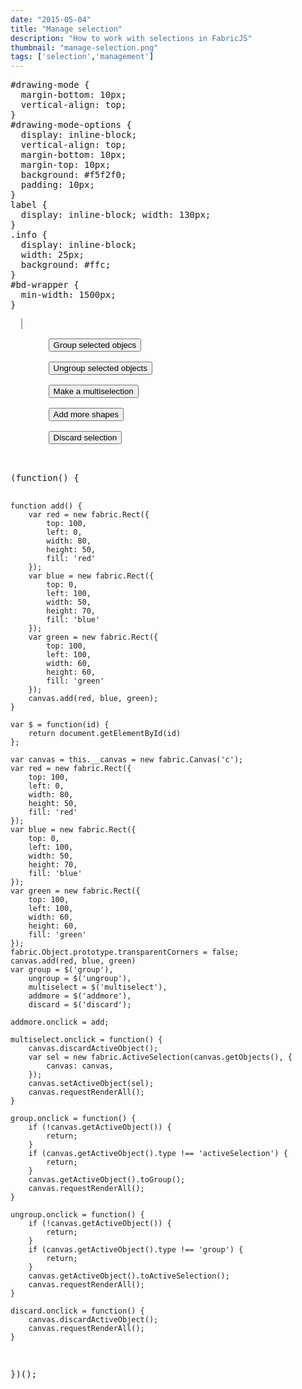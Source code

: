 ```yaml
---
date: "2015-05-04"
title: "Manage selection"
description: "How to work with selections in FabricJS"
thumbnail: "manage-selection.png"
tags: ['selection','management']
---
```


<div
  class="codepen-later"
  data-editable="true"
  data-height="500"
  data-default-tab="js,result"
  data-prefill='{
    "scripts": ["https://unpkg.com/fabric@4.0.0-beta.12/dist/fabric.js"]
  }'
>
<pre data-lang="css" data-options-autoprefixer="true">
#drawing-mode {
  margin-bottom: 10px;
  vertical-align: top;
}
#drawing-mode-options {
  display: inline-block;
  vertical-align: top;
  margin-bottom: 10px;
  margin-top: 10px;
  background: #f5f2f0;
  padding: 10px;
}
label {
  display: inline-block; width: 130px;
}
.info {
  display: inline-block;
  width: 25px;
  background: #ffc;
}
#bd-wrapper {
  min-width: 1500px;
}
</pre>
<pre data-lang="html">
  <canvas id="c" width="450" height="450" style="border:1px solid #aaa"></canvas>
  <div style="display: inline-block; margin-left: 10px">
    <button id="group" class="btn btn-info">Group selected objecs</button><br>
    <button id="ungroup" class="btn btn-info">Ungroup selected objects</button><br>
    <button id="multiselect" class="btn btn-info">Make a multiselection</button><br>
    <button id="addmore" class="btn btn-info">Add more shapes</button><br>
    <button id="discard" class="btn btn-info">Discard selection</button><br>
  </div>
</pre>
<pre data-lang="js">
(function() {

	function add() {
		var red = new fabric.Rect({
			top: 100,
			left: 0,
			width: 80,
			height: 50,
			fill: 'red'
		});
		var blue = new fabric.Rect({
			top: 0,
			left: 100,
			width: 50,
			height: 70,
			fill: 'blue'
		});
		var green = new fabric.Rect({
			top: 100,
			left: 100,
			width: 60,
			height: 60,
			fill: 'green'
		});
		canvas.add(red, blue, green);
	}

	var $ = function(id) {
		return document.getElementById(id)
	};

	var canvas = this.__canvas = new fabric.Canvas('c');
	var red = new fabric.Rect({
		top: 100,
		left: 0,
		width: 80,
		height: 50,
		fill: 'red'
	});
	var blue = new fabric.Rect({
		top: 0,
		left: 100,
		width: 50,
		height: 70,
		fill: 'blue'
	});
	var green = new fabric.Rect({
		top: 100,
		left: 100,
		width: 60,
		height: 60,
		fill: 'green'
	});
	fabric.Object.prototype.transparentCorners = false;
	canvas.add(red, blue, green)
	var group = $('group'),
		ungroup = $('ungroup'),
		multiselect = $('multiselect'),
		addmore = $('addmore'),
		discard = $('discard');

	addmore.onclick = add;

	multiselect.onclick = function() {
		canvas.discardActiveObject();
		var sel = new fabric.ActiveSelection(canvas.getObjects(), {
			canvas: canvas,
		});
		canvas.setActiveObject(sel);
		canvas.requestRenderAll();
	}

	group.onclick = function() {
		if (!canvas.getActiveObject()) {
			return;
		}
		if (canvas.getActiveObject().type !== 'activeSelection') {
			return;
		}
		canvas.getActiveObject().toGroup();
		canvas.requestRenderAll();
	}

	ungroup.onclick = function() {
		if (!canvas.getActiveObject()) {
			return;
		}
		if (canvas.getActiveObject().type !== 'group') {
			return;
		}
		canvas.getActiveObject().toActiveSelection();
		canvas.requestRenderAll();
	}

	discard.onclick = function() {
		canvas.discardActiveObject();
		canvas.requestRenderAll();
	}
})();
</pre>
</div>